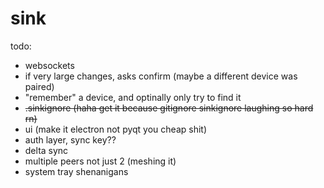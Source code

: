 # sink
todo: 
- websockets
- if very large changes, asks confirm (maybe a different device was paired)
- "remember" a device, and optinally only try to find it
- ~~.sinkignore (haha get it because gitignore sinkignore laughing so hard rn)~~
- ui (make it electron not pyqt you cheap shit)
- auth layer, sync key??
- delta sync
- multiple peers not just 2 (meshing it)
- system tray shenanigans 
